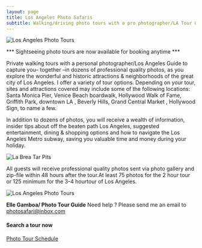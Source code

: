 ```yaml
---
layout: page
title: Los Angeles Photo Safaris
subtitle: Walking/driving photo tours with a pro photographer/LA Tour Guide 
---
```


<img src="https://losangelesphotosafaris.files.wordpress.com/2020/07/1fe87-disney-concert-hall-los-angeles-color-web.jpg" alt="Los Angeles Photo Tours">

*** Sightseeing photo tours are now available for booking anytime ***

Private walking tours with a personal photographer/Los Angeles Guide to capture you– together –in dozens of professional quality photos, 
as you explore the wonderful and historic attractions & neighborhoods of the great city of Los Angeles. I offer a variety of tour options. 
Depending on your tour, sites and attractions covered may include some of the following locations: Santa Monica Pier, Venice Beach boardwalk,  Hollywood Walk of Fame, Griffith Park, downtown LA , Beverly Hills, Grand Central Market , Hollywood Sign, to name a few.

In addition to dozens of photos, you will receive a wealth of information, insider tips about off the beaten path Los Angeles, suggested entertainment, dining & shopping options and how to navigate the Los Angeles Metro subway, saving you valuable time and money during your holiday.

<img src="https://americabyrailandbus.files.wordpress.com/2022/02/la-brea-tar-pits-los-angeles-photo-safaris.jpg" alt="La Brea Tar Pits">

All guests will receive professional quality photos sent via photo gallery and zip-file within 48 hours after the tour.At least 75 photos for the 2 hour tour or 125 minimum for the 3-4 hourtour of Los Angeles.

<img src="https://californiaphotosafaris.com/wp-content/uploads/2021/05/photographing-mission-district-san-franicisco.jpg" alt="Los Angeles Photo Tours">



**Elle Gamboa/ Photo Tour Guide**
Need help ? Please send me an email to photosafari@inbox.com

#### Search a tour now 

[Photo Tour Schedule](https://losangelesphotosafaris.com/find-a-tour/)



